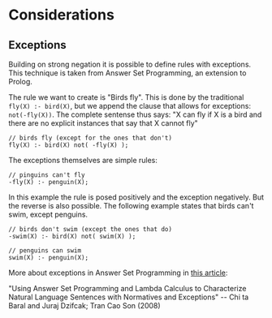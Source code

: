 # Considerations

## Exceptions

Building on strong negation it is possible to define rules with exceptions. This technique is taken from Answer Set Programming, an extension to Prolog.

The rule we want to create is "Birds fly". This is done by the traditional `fly(X) :- bird(X)`, but we append the clause that allows for exceptions: `not(-fly(X))`. The complete sentense thus says: "X can fly if X is a bird and there are no explicit instances that say that X cannot fly"  

    // birds fly (except for the ones that don't)
    fly(X) :- bird(X) not( -fly(X) );
    
The exceptions themselves are simple rules:    
    
    // pinguins can't fly
    -fly(X) :- penguin(X);
    
In this example the rule is posed positively and the exception negatively. But the reverse is also possible. The following example states that birds can't swim, except penguins.

    // birds don't swim (except the ones that do)
    -swim(X) :- bird(X) not( swim(X) );
    
    // penguins can swim
    swim(X) :- penguin(X);    

More about exceptions in Answer Set Programming in [this article](https://www.aaai.org/Papers/AAAI/2008/AAAI08-130.pdf): 

"Using Answer Set Programming and Lambda Calculus to Characterize Natural Language Sentences with Normatives and Exceptions"
-- Chi ta Baral and Juraj Dzifcak; Tran Cao Son (2008)

